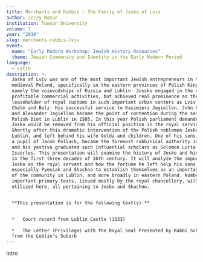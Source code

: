 ```yaml
---
title: Merchants and Rabbis - The Family of Josko of Lviv
author: Jerzy Mazur
institution: Towson University
volume: 7
year: "2010"
slug: merchants-rabbis-lviv
event:
  name: "Early Modern Workshop: Jewish History Resources"
  theme: Jewish Community and Identity in the Early Modern Period
language:
  - Latin
description: >-
  Josko of Lviv was one of the most important Jewish entrepreneurs in the late
  medieval Poland, specifically in the eastern provinces of Polish Kingdom,
  namely the voievodships of Russia and Lublin. Jossko engaged in the number of
  profitable commercial activities, but achieved real prominence as the
  leaseholder of royal customs in such important urban centers as Lviv, Lublin,
  Chelm and Belz. His successful service to Kazimierz Jagiellon, John Olbracht
  and Alexander Jagiellon became the point of contention during the session of
  Polish Diet in Lublin in 1505. In this year Polish parliament demanded that
  Josko would be removed from his official position in the royal service.
  Shortly after this dramatic intervention of the Polish noblemen Josko died in
  Lublin, and left behind his wife Golda and children. One of his sons, Shachna,
  a pupil of Jacob Pollack, became the foremost rabbinical authority in Poland,
  and his yeshiva graduated such influential scholars as Solomon Luria and moses
  Isserles. This presentation will examine the history of Josko and his family
  in the first three decades of 16th century. It will analyze the importance of
  Josko as the royal servant and how the fortune he left help his sons,
  especially Pyessak and Shachno to establish themselves as an important leader
  of the community in Lublin, and more broadly in eastern Poland. Number of
  important primary texts, issued mostly by the royal chancellery, will be
  utilized here, all pertaining to Josko and Shachno.


  **This presentation is for the following text(s):**


  *   Court record from Lublin Castle (1533)
      
  *   The Letter (Privilege) with the Royal Seal Presented by Rabbi Schachno
  from the Lublin's Suburb
---
```

Intro